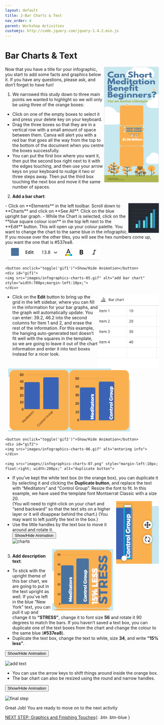 ```yaml
---
layout: default
title: 2-Bar Charts & Text
nav_order: 4
parent: Workshop Activities
customjs: http://code.jquery.com/jquery-1.4.2.min.js
---
```

# Bar Charts & Text
<img src="images//infographics-charts-01.png" style="float:right;width:180px;height:380px;" alt="Infographics image">

Now that you have a title for your infographic, you start to add some facts and graphics below it. If you have any questions, please ask, and don’t forget to have fun!

1. We narrowed this study down to three main points we wanted to highlight so we will only be using three of the orange boxes:
  - Click on one of the empty boxes to select it and press your delete key on your keyboard.
  - Drag the three boxes so that they are in a vertical row with a small amount of space between them. Canva will alert you with a red bar that goes all the way from the top to the bottom of the document when you centre the boxes successfully. 
  - You can put the first box where you want it, then put the second box right next to it with the edges touching, and then use your arrow keys on your keyboard to nudge it two or three steps away. Then put the third box touching the next box and move it the same number of spaces.

2. **Add a bar chart**:
  <img src="images//infographics-charts-02.png" style="float:right;width:100px;" alt="blue bar graph">
  - Click on **Elements** in the left toolbar. Scroll down to **Charts** and click on **See All**. Click on the blue upright bar graph. 
  - While the Chart is selected, click on the **blue square colour icon** in the top left next to the **Edit** button. This will open up your colour palette. You want to change the chart to the same blue in the infographic. If you mouse over the other tiles, you will see the hex numbers come up, you want the one that is #537ea8.  
   <img src="images//infographics-charts-03.png" style="margin-left:10px;width:300px;" alt="editing toolbar">

    <button onclick="toggle('gif1')">Show/Hide Animation</button>
    <div id="gif1">
    <img src="images/infographics-charts-05.gif" alt="add bar chart" style="width:700px;margin-left:10px;">
    </div> 
   <img src="images//infographics-charts-04.png" style="float:right;width:200px;" alt="Bar chart example table"> 

  - Click on the **Edit** button to bring up the grid in the left sidebar, where you can fill in the information for your bar graphs, and the graph will automatically update. You can enter: 39.2, 46.2 into the second columns for Item 1 and 2, and erase the rest of the information. For this example, the hanging auto-generated text doesn’t fit well with the squares in the template, so we are going to leave it out of the chart information and enter it into text boxes instead for a nicer look.
   <img src="images//infographics-charts-08.png" style="margin-left:10px;width:400px;" alt="blue bar graph resized with titles">

    <button onclick="toggle('gif2')">Show/Hide Animation</button>
    <div id="gif2">
    <img src="images/infographics-charts-06.gif" alt="entering info">
    </div> 

    <img src="images//infographics-charts-07.png" style="margin-left:10px; float:right; width:200px;" alt="duplicate button">

  - If you’ve kept the white text box (in the orange box), you can duplicate it by selecting it and clicking the **Duplicate button**, and replace the text with “Meditators” and “Control Group”. Resize the font to fit. In this example, we have used the template font Montserrat Classic with a size 20. <br>
  <img src="images//infographics-charts-10.png" style="margin-left:10px;float:right;width:140px;" alt="blue bar graph with text box rotated and adjusted">(You will need to right-click on your chart and “send backward” so that the text sits on a higher layer or it will disappear behind the chart.) (You may want to left justify the text in the box.)
  - Use the little handles by the text box to move it around and rotate it.<br>
    <button onclick="toggle('gif3')">Show/Hide Animation</button>
    <div id="gif3">
    <img src="images/infographics-charts-11.gif" alt="charts">
    </div> <br>
    <img src="images//infographics-charts-12.png" style="float:right;width:200px;" alt="Bar chart with text position"> 

3. **Add description text**:
  - To stick with the upright theme of this bar chart, we are going to put in the text upright as well. If you’ve left in the blue “New York” text, you can pull it up and change it to **“STRESS”**, change it to font size  **56** and rotate it 90 degrees to match the bars. If you haven’t saved a text box, you can duplicate one of the text boxes from the chart and change the colour to the same blue (**#537ea8**).
  - Duplicate the text box, change the text to white, size **34**, and write **“15% less”**. 

  <button onclick="toggle('gif4')">Show/Hide Animation</button>
  <div id="gif4">
  <img src="images/infographics-charts-13.gif" alt="add text">
  </div>

  - You can use the arrow keys to shift things around inside the orange box.
  - The bar chart can also be resized using the round and narrow handles. 

  <button onclick="toggle('gif5')">Show/Hide Animation</button>
  <div id="gif5">
  <img src="images/infographics-charts-14.gif" alt="final step">
  </div>

Great Job! You are ready to move on to the next activity

<script>  

    function toggle(input) {
        var x = document.getElementById(input);
        if (x.style.display === "none") {
            x.style.display = "block";
        } else {
            x.style.display = "none";
        }
    }
</script>

[NEXT STEP: Graphics and Finishing Touches](3-canva-graphics.html){: .btn .btn-blue }
